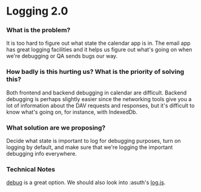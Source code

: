 Logging 2.0
===========

### What is the problem?

It is too hard to figure out what state the calendar app is in. The email app has great logging facilities and it helps us figure out what's going on when we're debugging or QA sends bugs our way.

### How badly is this hurting us? What is the priority of solving this?

Both frontend and backend debugging in calendar are difficult. Backend debugging is perhaps slightly easier since the networking tools give you a lot of information about the DAV requests and responses, but it's difficult to know what's going on, for instance, with IndexedDb.

### What solution are we proposing?

Decide what state is important to log for debugging purposes, turn on logging by default, and make sure that we're logging the important debugging info everywhere.

### Technical Notes

[debug](https://github.com/visionmedia/debug) is a great option. We
should also look into :asuth's
[log.js](https://github.com/mozilla-b2g/gaia-email-libs-and-more/blob/master/data/lib/rdcommon/log.js).
